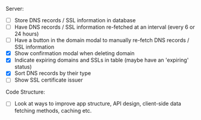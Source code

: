 Server:
- [ ] Store DNS records / SSL information in database
- [ ] Have DNS records / SSL information re-fetched at an interval (every 6 or 24 hours)
- [ ] Have a button in the domain modal to manually re-fetch DNS records / SSL information
- [x] Show confirmation modal when deleting domain
- [x] Indicate expiring domains and SSLs in table (maybe have an 'expiring' status)
- [x] Sort DNS records by their type
- [ ] Show SSL certificate issuer

Code Structure:
- [ ] Look at ways to improve app structure, API design, client-side data fetching methods, caching etc.
